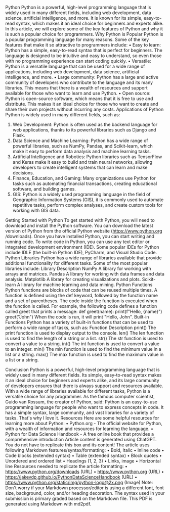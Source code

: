 Python
Python is a powerful, high-level programming language that is widely used in many different fields,
including web development, data science, artificial intelligence, and more. It is known for its simple,
easy-to-read syntax, which makes it an ideal choice for beginners and experts alike. In this article,
we will explore some of the key features of Python and why it is such a popular choice for
programmers.
Why Python is Popular
Python is a popular programming language for many reasons. Some of the key features that make
it so attractive to programmers include:
• Easy to learn: Python has a simple, easy-to-read syntax that is perfect for beginners. The
language is designed to be intuitive and easy to understand, so even those with no
programming experience can start coding quickly.
• Versatile: Python is a versatile language that can be used for a wide range of applications,
including web development, data science, artificial intelligence, and more.
• Large community: Python has a large and active community of developers who contribute to
the language and its many libraries. This means that there is a wealth of resources and support
available for those who want to learn and use Python.
• Open source: Python is open-source software, which means that it is free to use and
distribute. This makes it an ideal choice for those who want to create and share their own
projects without incurring any costs.
Applications of Python
Python is widely used in many different fields, such as:
1. Web Development: Python is often used as the backend language for web applications,
thanks to its powerful libraries such as Django and Flask.
2. Data Science and Machine Learning: Python has a wide range of powerful libraries, such as
NumPy, Pandas, and Scikit-learn, which make it easy to perform data analysis and machine
learning tasks.
3. Artificial Intelligence and Robotics: Python libraries such as TensorFlow and Keras make it
easy to build and train neural networks, allowing developers to create intelligent systems that
can learn and make decisions.
4. Finance, Education, and Gaming: Many organizations use Python for tasks such as
automating financial transactions, creating educational software, and building games.
5. GIS: Python is a widely used programming language in the field of Geographic Information
Systems (GIS), it is commonly used to automate repetitive tasks, perform complex analyses,
and create custom tools for working with GIS data.

Getting Started with Python
To get started with Python, you will need to download and install the Python software. You can
download the latest version of Python from the official Python website (https://www.python.org
/downloads). Once you have installed Python, you can start writing and running code.
To write code in Python, you can use any text editor or integrated development environment (IDE).
Some popular IDEs for Python include IDLE (the built-in Python IDE), PyCharm, and Visual Studio
Code.
Python Libraries
Python has a wide range of libraries available that provide additional functionality for different
tasks. Some of the most popular libraries include:
Library Description
NumPy A library for working with arrays and matrices.
Pandas A library for working with data frames and data analysis.
Matplotlib A library for creating visualizations and plots.
Scikit-learn A library for machine learning and data mining.
Python Functions
Python functions are blocks of code that can be reused multiple times. A function is defined using
the def keyword, followed by the function name and a set of parentheses. The code inside the
function is executed when the function is called.
For example, the following code defines a function called greet that prints a message:
def greet(name):
 print(f"Hello, {name}")
greet("John")
When the code is run, it will print "Hello, John".
Built-in Functions
Python has a variety of built-in functions that can be used to perform a wide range of tasks, such
as:
Function Description
print() The print function is used to display output to the console.
len() The len function is used to find the length of a string or a list.
str() The str function is used to convert a value to a string.
int() The int function is used to convert a value to an integer.
min() The min function is used to find the minimum value in a list or a string.
max() The max function is used to find the maximum value in a list or a string.

Conclusion
Python is a powerful, high-level programming language that is widely used in many different fields.
Its simple, easy-to-read syntax makes it an ideal choice for beginners and experts alike, and its
large community of developers ensures that there is always support and resources available. With
a wide range of libraries available for different tasks, Python is a versatile choice for any
programmer.
As the famous computer scientist, Guido van Rossum, the creator of Python, said:
Python is an easy-to-use programming language for people who want to express concepts in
code. It has a simple syntax, large community, and vast libraries for a variety of tasks. That's
why I love it.
Resources
Here are some helpful resources for learning more about Python:
• Python.org - The official website for Python, with a wealth of information and resources for
learning the language.
• Python for Data Science Handbook - A free online book that provides a comprehensive
introduction
Article content is generated using ChatGPT.
You do not have to replicate this box and its content! The article uses following Markdown
features/syntax/formatting:
• Bold, Italic
• Inline code
• Code blocks (extended syntax)
• Table (extended syntax)
• Block quotes
• Unordered and ordered list
• Headings (1, 2, 3)
• Links, image
• Horizontal line
Resources needed to replicate the article formatting:
• https://www.python.org/downloads (URL)
• https://www.python.org (URL)
• https://jakevdp.github.io/PythonDataScienceHandbook (URL)
• https://www.python.org/static/img/python-logo@2x.png (Image)
Note: Don't worry if your Markdown processor/editor is using a different font, font size,
background, color, and/or heading decoration.
The syntax used in your submission is primary graded based on the Markdown file. This PDF is
generated using Markdown with md2pdf.